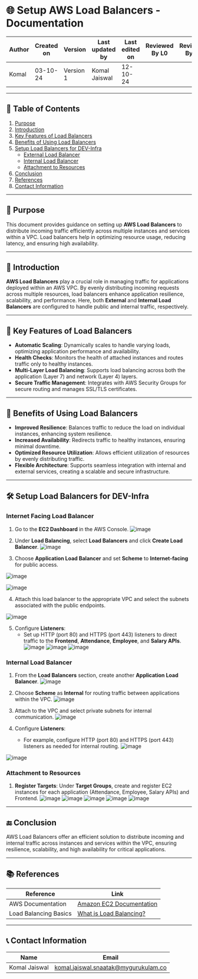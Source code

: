 # 🌐 Setup AWS Load Balancers - Documentation

| Author      | Created on | Version   | Last updated by | Last edited on | Reviewed By L0 | Reviewed By L1 | Reviewed By L2 |
|-------------|------------|-----------|-----------------|----------------|----------------|----------------|----------------| 
| Komal       | 03-10-24   | Version 1 | Komal Jaiswal   | 12-10-24       |                |                |                |

---

## 📝 Table of Contents
1. [Purpose](#purpose)
2. [Introduction](#introduction)
3. [Key Features of Load Balancers](#key-features-of-load-balancers)
4. [Benefits of Using Load Balancers](#benefits-of-using-load-balancers)
5. [Setup Load Balancers for DEV-Infra](#setup-load-balancers-for-dev-infra)
   - [External Load Balancer](#external-load-balancer)
   - [Internal Load Balancer](#internal-load-balancer)
   - [Attachment to Resources](#attachment-to-resources)
6. [Conclusion](#conclusion)
7. [References](#references)
8. [Contact Information](#contact-information)

---

## 📜 Purpose
This document provides guidance on setting up **AWS Load Balancers** to distribute incoming traffic efficiently across multiple instances and services within a VPC. Load balancers help in optimizing resource usage, reducing latency, and ensuring high availability.

---

## 📖 Introduction
**AWS Load Balancers** play a crucial role in managing traffic for applications deployed within an AWS VPC. By evenly distributing incoming requests across multiple resources, load balancers enhance application resilience, scalability, and performance. Here, both **External** and **Internal Load Balancers** are configured to handle public and internal traffic, respectively.

---

## 🔑 Key Features of Load Balancers

- **Automatic Scaling**: Dynamically scales to handle varying loads, optimizing application performance and availability.
- **Health Checks**: Monitors the health of attached instances and routes traffic only to healthy instances.
- **Multi-Layer Load Balancing**: Supports load balancing across both the application (Layer 7) and network (Layer 4) layers.
- **Secure Traffic Management**: Integrates with AWS Security Groups for secure routing and manages SSL/TLS certificates.

---

## 🎯 Benefits of Using Load Balancers

- **Improved Resilience**: Balances traffic to reduce the load on individual instances, enhancing system resilience.
- **Increased Availability**: Redirects traffic to healthy instances, ensuring minimal downtime.
- **Optimized Resource Utilization**: Allows efficient utilization of resources by evenly distributing traffic.
- **Flexible Architecture**: Supports seamless integration with internal and external services, creating a scalable and secure infrastructure.

---

## 🛠 Setup Load Balancers for DEV-Infra

### Internet Facing Load Balancer
1. Go to the **EC2 Dashboard** in the AWS Console.
![image](https://github.com/user-attachments/assets/fb03eddb-7136-4b74-967c-f383469e91d8)

2. Under **Load Balancing**, select **Load Balancers** and click **Create Load Balancer**.
![image](https://github.com/user-attachments/assets/85a1f94e-f041-451b-892f-7e7e7ef580ae)

3. Choose **Application Load Balancer** and set **Scheme** to **Internet-facing** for public access.

![image](https://github.com/user-attachments/assets/7643987f-29f4-48f2-878a-956a721c526a)

![image](https://github.com/user-attachments/assets/cea1faea-0c15-4955-b3fa-437b6bcf8ca6)

4. Attach this load balancer to the appropriate VPC and select the subnets associated with the public endpoints.

![image](https://github.com/user-attachments/assets/0e42169c-dfdf-43ed-a844-8a661a855ff9)

5. Configure **Listeners**:
   - Set up HTTP (port 80) and HTTPS (port 443) listeners to direct traffic to the **Frontend**, **Attendance**, **Employee**, and **Salary APIs**.
![image](https://github.com/user-attachments/assets/6b3507d6-cda5-4e49-a720-d0bdcb2fb836)
![image](https://github.com/user-attachments/assets/4f4974da-950d-41aa-a552-474a622dfc39)
![image](https://github.com/user-attachments/assets/120834ea-ee13-481e-98a3-65092d995995)



### Internal Load Balancer
1. From the **Load Balancers** section, create another **Application Load Balancer**.
![image](https://github.com/user-attachments/assets/78aeade0-8f25-4892-ad0c-20b8159e73b0)

2. Choose **Scheme** as **Internal** for routing traffic between applications within the VPC.
![image](https://github.com/user-attachments/assets/f201504b-89f0-4413-bb66-72b5a1e503c4)

3. Attach to the VPC and select private subnets for internal communication.
![image](https://github.com/user-attachments/assets/74dd09b9-a2ec-4c7c-b184-c8d6373278df)

4. Configure **Listeners**:
   - For example, configure HTTP (port 80) and HTTPS (port 443) listeners as needed for internal routing.
![image](https://github.com/user-attachments/assets/47fcc4a3-c143-4eb9-811e-8d20235b2fa1)

![image](https://github.com/user-attachments/assets/8eff28b1-bbdf-4a89-9000-cf2925606c09)


### Attachment to Resources
1. **Register Targets**: Under **Target Groups**, create and register EC2 instances for each application (Attendance, Employee, Salary APIs) and Frontend.
![image](https://github.com/user-attachments/assets/82340b01-c187-46cb-a3d7-135318273ce0)
![image](https://github.com/user-attachments/assets/d4fc8155-6baf-4994-8234-627cf52b62f5)
![image](https://github.com/user-attachments/assets/d00bbc7d-57f8-4fd3-ba10-9d2e9559555c)
![image](https://github.com/user-attachments/assets/c57214ac-829e-48b7-bceb-538d179c387b)
![image](https://github.com/user-attachments/assets/09bc526d-6794-40b8-917f-eb8268dab91e)


---

## 🔚 Conclusion

AWS Load Balancers offer an efficient solution to distribute incoming and internal traffic across instances and services within the VPC, ensuring resilience, scalability, and high availability for critical applications.

---

## 📚 References

| Reference                                | Link                                                                                                  |
|------------------------------------------|-------------------------------------------------------------------------------------------------------|
| AWS Documentation                        | [Amazon EC2 Documentation](https://docs.aws.amazon.com/ec2/index.html)                                |
| Load Balancing Basics                    | [What is Load Balancing?](https://docs.aws.amazon.com/elasticloadbalancing/latest/application/introduction.html)  |

---

## 📞 Contact Information

| Name             | Email                        |
|------------------|------------------------------|
| Komal Jaiswal    | komal.jaiswal.snaatak@mygurukulam.co    |

